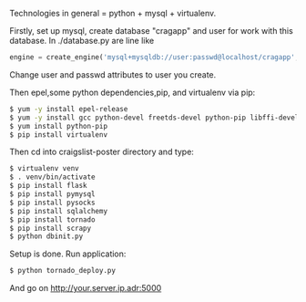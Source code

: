 Technologies in general = python + mysql + virtualenv.

Firstly, set up mysql, create database "cragapp" and user for work with this database.
In ./database.py are line like

```python
engine = create_engine('mysql+mysqldb://user:passwd@localhost/cragapp', convert_unicode=True)
```
Change user and passwd attributes to user you create.

Then epel,some python dependencies,pip, and virtualenv via pip:

```bash
$ yum -y install epel-release
$ yum -y install gcc python-devel freetds-devel python-pip libffi-devel libssl-devel libxml2-devel libxslt1-devel libxml2-python python-lxml libxslt-devel
$ yum install python-pip
$ pip install virtualenv
```

Then cd into craigslist-poster directory and type:

```bash
$ virtualenv venv
$ . venv/bin/activate
$ pip install flask
$ pip install pymysql
$ pip install pysocks
$ pip install sqlalchemy
$ pip install tornado
$ pip install scrapy
$ python dbinit.py
```

Setup is done. Run application:

```bash
$ python tornado_deploy.py
```

And go on http://your.server.ip.adr:5000

